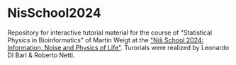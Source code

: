 # NisSchool2024
Repository for interactive tutorial material for the course of "Statistical Physics in Bioinformatics" of Martin Weigt at the ["Niš School 2024: Information, Noise and Physics of Life"](https://indico.ictp.it/event/10484).  Turorials were realized by Leonardo DI Bari &amp; Roberto Netti.
